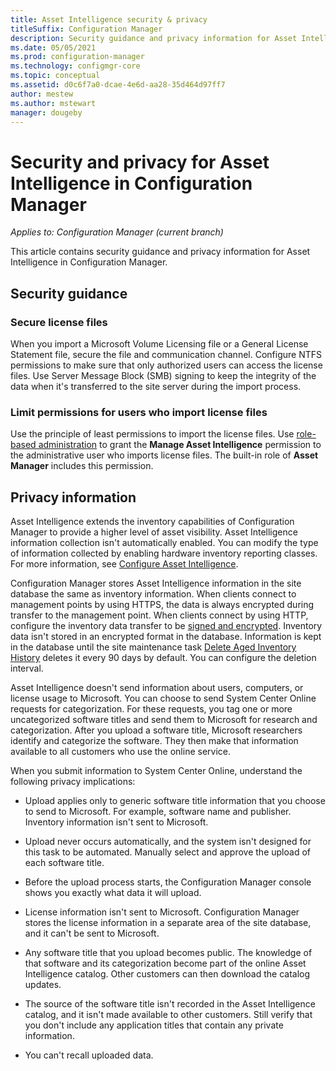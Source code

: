 ```yaml
---
title: Asset Intelligence security & privacy
titleSuffix: Configuration Manager
description: Security guidance and privacy information for Asset Intelligence in Configuration Manager.
ms.date: 05/05/2021
ms.prod: configuration-manager
ms.technology: configmgr-core
ms.topic: conceptual
ms.assetid: d0c6f7a0-dcae-4e6d-aa28-35d464d97ff7
author: mestew
ms.author: mstewart
manager: dougeby
---
```


# Security and privacy for Asset Intelligence in Configuration Manager

*Applies to: Configuration Manager (current branch)*

This article contains security guidance and privacy information for Asset Intelligence in Configuration Manager.

## Security guidance

### Secure license files

When you import a Microsoft Volume Licensing file or a General License Statement file, secure the file and communication channel. Configure NTFS permissions to make sure that only authorized users can access the license files. Use Server Message Block (SMB) signing to keep the integrity of the data when it's transferred to the site server during the import process.

### Limit permissions for users who import license files

Use the principle of least permissions to import the license files. Use [role-based administration](../../../understand/fundamentals-of-role-based-administration.md) to grant the **Manage Asset Intelligence** permission to the administrative user who imports license files. The built-in role of **Asset Manager** includes this permission.

## Privacy information

Asset Intelligence extends the inventory capabilities of Configuration Manager to provide a higher level of asset visibility. Asset Intelligence information collection isn't automatically enabled. You can modify the type of information collected by enabling hardware inventory reporting classes. For more information, see [Configure Asset Intelligence](configuring-asset-intelligence.md).

Configuration Manager stores Asset Intelligence information in the site database the same as inventory information. When clients connect to management points by using HTTPS, the data is always encrypted during transfer to the management point. When clients connect by using HTTP, configure the inventory data transfer to be [signed and encrypted](../../../plan-design/security/configure-security.md#signing-and-encryption). Inventory data isn't stored in an encrypted format in the database. Information is kept in the database until the site maintenance task [Delete Aged Inventory History](../../../servers/manage/reference-for-maintenance-tasks.md#delete-aged-inventory-history) deletes it every 90 days by default. You can configure the deletion interval.

Asset Intelligence doesn't send information about users, computers, or license usage to Microsoft. You can choose to send System Center Online requests for categorization. For these requests, you tag one or more uncategorized software titles and send them to Microsoft for research and categorization. After you upload a software title, Microsoft researchers identify and categorize the software. They then make that information available to all customers who use the online service.

When you submit information to System Center Online, understand the following privacy implications:

- Upload applies only to generic software title information that you choose to send to Microsoft. For example, software name and publisher. Inventory information isn't sent to Microsoft.

- Upload never occurs automatically, and the system isn't designed for this task to be automated. Manually select and approve the upload of each software title.

- Before the upload process starts, the Configuration Manager console shows you exactly what data it will upload.

- License information isn't sent to Microsoft. Configuration Manager stores the license information in a separate area of the site database, and it can't be sent to Microsoft.

- Any software title that you upload becomes public. The knowledge of that software and its categorization become part of the online Asset Intelligence catalog. Other customers can then download the catalog updates.

- The source of the software title isn't recorded in the Asset Intelligence catalog, and it isn't made available to other customers. Still verify that you don't include any application titles that contain any private information.

- You can't recall uploaded data.
